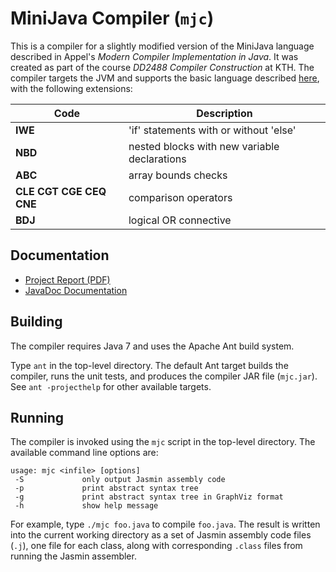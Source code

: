 MiniJava Compiler (`mjc`)
=========================

This is a compiler for a slightly modified version of the MiniJava
language described in Appel's *Modern Compiler Implementation in Java*.
It was created as part of the course *DD2488 Compiler Construction* at
KTH. The compiler targets the JVM and supports the basic language described
[here](http://www.csc.kth.se/utbildning/kth/kurser/DD2488/komp14/project/grammar14v1b.pdf),
with the following extensions:

| Code                    | Description                                  |
| ----------------------- | -------------------------------------------- |
| **IWE**                 | 'if' statements with or without 'else'       |
| **NBD**                 | nested blocks with new variable declarations |
| **ABC**                 | array bounds checks                          |
| **CLE CGT CGE CEQ CNE** | comparison operators                         |
| **BDJ**                 | logical OR connective                        |

Documentation
-------------
 * [Project Report (PDF)](https://github.com/estan/mjc/blob/master/report.pdf?raw=true)
 * [JavaDoc Documentation](http://estan.github.io/mjc/doc/)

Building
--------

The compiler requires Java 7 and uses the Apache Ant build system.

Type `ant` in the top-level directory. The default Ant target builds the
compiler, runs the unit tests, and produces the compiler JAR file (`mjc.jar`).
See `ant -projecthelp` for other available targets.


Running
-------
The compiler is invoked using the `mjc` script in the top-level directory.
The available command line options are:

    usage: mjc <infile> [options]
     -S             only output Jasmin assembly code
     -p             print abstract syntax tree
     -g             print abstract syntax tree in GraphViz format
     -h             show help message

For example, type `./mjc foo.java` to compile `foo.java`. The result is
written into the current working directory as a set of Jasmin assembly
code files (`.j`), one file for each class, along with corresponding
`.class` files from running the Jasmin assembler.

